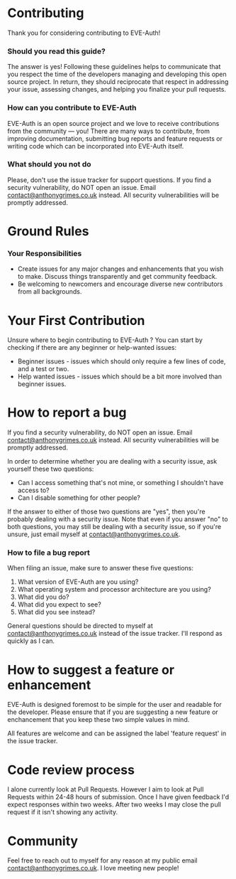 # Contributing

Thank you for considering contributing to EVE-Auth!

### Should you read this guide?

The answer is yes! Following these guidelines helps to communicate that you respect the time of the developers managing and developing this open source project. In return, they should reciprocate that respect in addressing your issue, assessing changes, and helping you finalize your pull requests.

### How can you contribute to EVE-Auth

EVE-Auth is an open source project and we love to receive contributions from the community — you! There are many ways to contribute, from improving documentation, submitting bug reports and feature requests or writing code which can be incorporated into EVE-Auth itself.

### What should you not do

Please, don't use the issue tracker for support questions. If you find a security vulnerability, do NOT open an issue. Email [contact@anthonygrimes.co.uk](mailto:contact@anthonygrimes.co.uk) instead. All security vulnerabilities will be promptly addressed.

# Ground Rules

### Your Responsibilities

* Create issues for any major changes and enhancements that you wish to make. Discuss things transparently and get community feedback.
* Be welcoming to newcomers and encourage diverse new contributors from all backgrounds.

# Your First Contribution

Unsure where to begin contributing to EVE-Auth ? You can start by checking if there are any beginner or help-wanted issues:

* Beginner issues - issues which should only require a few lines of code, and a test or two.
* Help wanted issues - issues which should be a bit more involved than beginner issues.

# How to report a bug

If you find a security vulnerability, do NOT open an issue. Email [contact@anthonygrimes.co.uk](mailto:contact@anthonygrimes.co.uk) instead. All security vulnerabilities will be promptly addressed.

In order to determine whether you are dealing with a security issue, ask yourself these two questions:

* Can I access something that's not mine, or something I shouldn't have access to?
* Can I disable something for other people?

If the answer to either of those two questions are "yes", then you're probably dealing with a security issue. Note that even if you answer "no" to both questions, you may still be dealing with a security issue, so if you're unsure, just email myself at [contact@anthonygrimes.co.uk](mailto:contact@anthonygrimes.co.uk).

### How to file a bug report

When filing an issue, make sure to answer these five questions:

1. What version of EVE-Auth are you using?
1. What operating system and processor architecture are you using?
1. What did you do?
1. What did you expect to see?
1. What did you see instead?

General questions should be directed to myself at [contact@anthonygrimes.co.uk](mailto:contact@anthonygrimes.co.uk) instead of the issue tracker. I'll respond as quickly as I can.

# How to suggest a feature or enhancement

EVE-Auth is designed foremost to be simple for the user and readable for the developer. Please ensure that if you are suggesting a new feature or enchancement that you keep these two simple values in mind.

All features are welcome and can be assigned the label 'feature request' in the issue tracker.

# Code review process

I alone currently look at Pull Requests. However I aim to look at Pull Requests within 24-48 hours of submission. Once I have given feedback I'd expect responses within two weeks. After two weeks I may close the pull request if it isn't showing any activity.

# Community

Feel free to reach out to myself for any reason at my public email [contact@anthonygrimes.co.uk](mailto:contact@anthonygrimes.co.uk). I love meeting new people!

